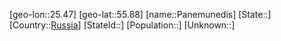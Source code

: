 ﻿---
location: [55.88,25.47]
type: City
tags:
- geo/City


SpocWebEntityId: 33234
isDeleted: false
confidential: public

---
[geo-lon::25.47]
[geo-lat::55.88]
[name::Panemunedis]
[State::]
[Country::[Russia](geo/Continent/Europe/Russia.md)]
[StateId::]
[Population::]
[Unknown::]

